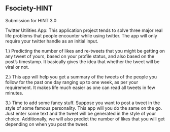 ## Fsociety-HINT
Submission for HINT 3.0

Twitter Utilities App:
This application project tends to solve three major real life problems that people encounter while using twitter. The app will only require your twitter handle as an initial input.

1.)	Predicting the number of likes and re-tweets that you might be getting on any tweet of yours, based on your profile status, and also based on the post’s timestamp. It basically gives the idea that whether the tweet will be viral or not.

2.)	This app will help you get a summary of the tweets of the people you follow for the past one day ranging up to one week, as per your requirement. It makes life much easier as one can read all tweets in few minutes.

3.)	 Time to add some fancy stuff. Suppose you want to post a tweet in the style of some famous personality. This app will you do the same on the go. Just enter some text and the tweet will be generated in the style of your choice. Additionally, we will also predict the number of likes that you will get depending on when you post the tweet.


